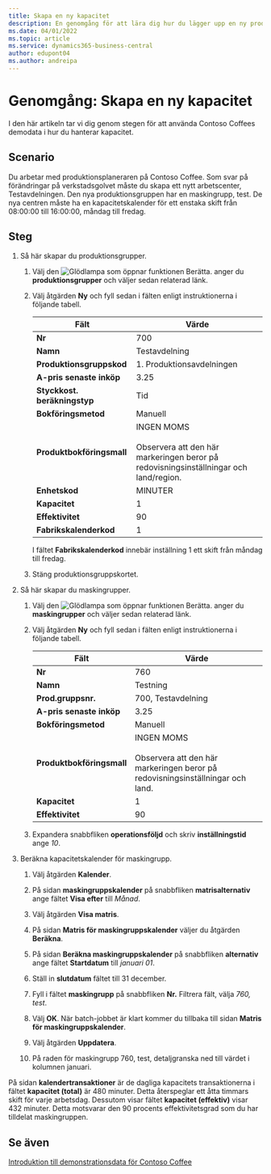```yaml
---
title: Skapa en ny kapacitet
description: En genomgång för att lära dig hur du lägger upp en ny produktionsgrupp med en kapacitetskalender för ett enda skift i Business Central.
ms.date: 04/01/2022
ms.topic: article
ms.service: dynamics365-business-central
author: edupont04
ms.author: andreipa
---
```


# <a name="walkthrough-set-up-new-capacity"></a>Genomgång: Skapa en ny kapacitet

I den här artikeln tar vi dig genom stegen för att använda Contoso Coffees demodata i hur du hanterar kapacitet.  

## <a name="scenario"></a>Scenario

Du arbetar med produktionsplaneraren på Contoso Coffee. Som svar på förändringar på verkstadsgolvet måste du skapa ett nytt arbetscenter, Testavdelningen. Den nya produktionsgruppen har en maskingrupp, test. De nya centren måste ha en kapacitetskalender för ett enstaka skift från 08:00:00 till 16:00:00, måndag till fredag.  

## <a name="steps"></a>Steg

1. Så här skapar du produktionsgrupper.

    1. Välj den ![Glödlampa som öppnar funktionen Berätta.](../../media/ui-search/search_small.png "Berätta för mig vad du vill göra") anger du **produktionsgrupper** och väljer sedan relaterad länk.  

    2. Välj åtgärden **Ny** och fyll sedan i fälten enligt instruktionerna i följande tabell.  

        |Fält  |Värde  |
        |---------|---------|
        |**Nr** |700|
        |**Namn** |Testavdelning|
        |**Produktionsgruppskod** |1. Produktionsavdelningen|
        |**A-pris senaste inköp**|3.25|
        |**Styckkost. beräkningstyp**|Tid|
        |**Bokföringsmetod**|Manuell|
        |**Produktbokföringsmall**|INGEN MOMS</br></br>Observera att den här markeringen beror på redovisningsinställningar och land/region.|
        |**Enhetskod** |MINUTER|
        |**Kapacitet** |1|
        |**Effektivitet** |90|
        |**Fabrikskalenderkod** |1|

        I fältet **Fabrikskalenderkod** innebär inställning 1 ett skift från måndag till fredag.

    3. Stäng produktionsgruppskortet.

2. Så här skapar du maskingrupper.

    1. Välj den ![Glödlampa som öppnar funktionen Berätta.](../../media/ui-search/search_small.png "Berätta för mig vad du vill göra") anger du **maskingrupper** och väljer sedan relaterad länk.  

    2. Välj åtgärden **Ny** och fyll sedan i fälten enligt instruktionerna i följande tabell.  

        |Fält  |Värde  |
        |---------|---------|
        |**Nr** |760|
        |**Namn** |Testning|
        |**Prod.gruppsnr.** |700, Testavdelning|
        |**A-pris senaste inköp**|3.25|
        |**Bokföringsmetod**|Manuell|
        |**Produktbokföringsmall**|INGEN MOMS</br></br>Observera att den här markeringen beror på redovisningsinställningar och land.|
        |**Kapacitet** |1|
        |**Effektivitet** |90|
    3. Expandera snabbfliken **operationsföljd** och skriv **inställningstid** ange *10*.  

3. Beräkna kapacitetskalender för maskingrupp.  

    1. Välj åtgärden **Kalender**.  

    2. På sidan **maskingruppskalender** på snabbfliken **matrisalternativ** ange fältet **Visa efter** till *Månad*.  

    3. Välj åtgärden **Visa matris**.  

    4. På sidan **Matris för maskingruppskalender** väljer du åtgärden **Beräkna**.  

    5. På sidan **Beräkna maskingruppskalender** på snabbfliken **alternativ** ange fältet **Startdatum** till *januari 01*.  

    6. Ställ in **slutdatum** fältet till 31 december.  

    7. Fyll i fältet **maskingrupp** på snabbfliken **Nr.** Filtrera fält, välja *760, test*.  

    8. Välj **OK**. När batch-jobbet är klart kommer du tillbaka till sidan **Matris för maskingruppskalender**.  

    9. Välj åtgärden **Uppdatera**.  

    10. På raden för maskingrupp 760, test, detaljgranska ned till värdet i kolumnen januari.  

På sidan **kalendertransaktioner** är de dagliga kapacitets transaktionerna i fältet **kapacitet (total)** är 480 minuter. Detta återspeglar ett åtta timmars skift för varje arbetsdag. Dessutom visar fältet **kapacitet (effektiv)** visar 432 minuter. Detta motsvarar den 90 procents effektivitetsgrad som du har tilldelat maskingruppen.  

## <a name="see-also"></a>Se även

[Introduktion till demonstrationsdata för Contoso Coffee](../contoso-coffee-intro.md)  
